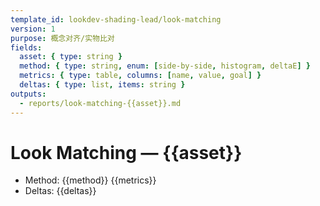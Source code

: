 ```yaml
---
template_id: lookdev-shading-lead/look-matching
version: 1
purpose: 概念对齐/实物比对
fields:
  asset: { type: string }
  method: { type: string, enum: [side-by-side, histogram, deltaE] }
  metrics: { type: table, columns: [name, value, goal] }
  deltas: { type: list, items: string }
outputs:
  - reports/look-matching-{{asset}}.md
---
```


# Look Matching — {{asset}}

- Method: {{method}}
  {{metrics}}
- Deltas: {{deltas}}
